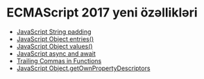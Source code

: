 # ECMAScript 2017 yeni özəllikləri

- [JavaScript String padding](/String/README.md)
- [JavaScript Object entries()](/Obyekt/README.md#objectentries-istifadə)
- [JavaScript Object values()](/Obyekt/README.md#objectvalues-istifadə)
- [JavaScript async and await](/Funksiya/README.md#async)
- [Trailing Commas in Functions]()
- [JavaScript Object.getOwnPropertyDescriptors]()
